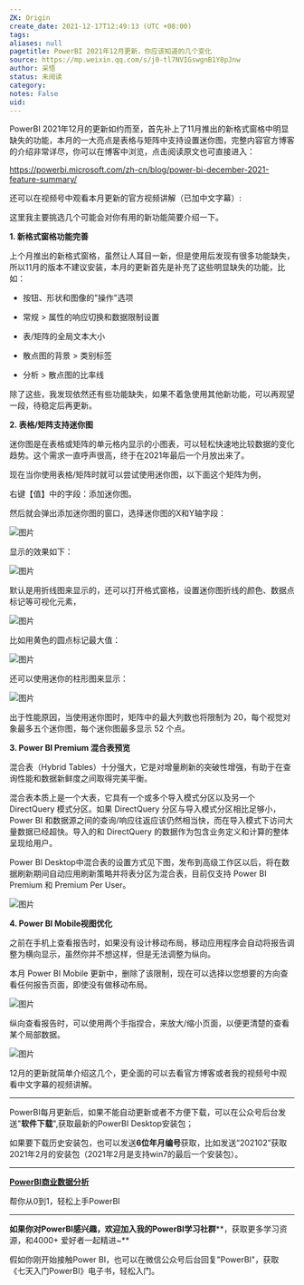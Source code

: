 ```yaml
---
ZK: Origin
create_date: 2021-12-17T12:49:13 (UTC +08:00)
tags: 
aliases: null
pagetitle: PowerBI 2021年12月更新，你应该知道的几个变化
source: https://mp.weixin.qq.com/s/j0-tl7NVIGswgnB1Y8pJnw
author: 采悟
status: 未阅读
category: 
notes: False
uid: 
---
```


PowerBI 2021年12月的更新如约而至，首先补上了11月推出的新格式窗格中明显缺失的功能，本月的一大亮点是表格与矩阵中支持设置迷你图，完整内容官方博客的介绍非常详尽，你可以在博客中浏览，点击阅读原文也可直接进入：

https://powerbi.microsoft.com/zh-cn/blog/power-bi-december-2021-feature-summary/

还可以在视频号中观看本月更新的官方视频讲解（已加中文字幕）:

这里我主要挑选几个可能会对你有用的新功能简要介绍一下。  

**1\. 新格式窗格功能完善**

上个月推出的新格式窗格，虽然让人耳目一新，但是使用后发现有很多功能缺失，所以11月的版本不建议安装，本月的更新首先是补充了这些明显缺失的功能，比如：

-   按钮、形状和图像的"操作"选项
    
-   常规 > 属性的响应切换和数据限制设置
    
-   表/矩阵的全局文本大小
    
-   散点图的背景 > 类别标签
    
-   分析 > 散点图的比率线
    

除了这些，我发现依然还有些功能缺失，如果不着急使用其他新功能，可以再观望一段，待稳定后再更新。

**2\. 表格/矩阵支持迷你图**

迷你图是在表格或矩阵的单元格内显示的小图表，可以轻松快速地比较数据的变化趋势。这个需求一直呼声很高，终于在2021年最后一个月放出来了。

现在当你使用表格/矩阵时就可以尝试使用迷你图，以下面这个矩阵为例，

右键【值】中的字段：添加迷你图。  

然后就会弹出添加迷你图的窗口，选择迷你图的X和Y轴字段：

![图片](https://mmbiz.qpic.cn/mmbiz_png/aHEbZtANQJMaFgawfN4u65jXIMpQljLIfhMPHbT0icDibDaRcgVnibXohQT87NvFtZnE1o3GyyFfiaOCEpbYk0WiaicQ/640?wx_fmt=png&wxfrom=5&wx_lazy=1&wx_co=1)

显示的效果如下：

![图片](https://mmbiz.qpic.cn/mmbiz_png/aHEbZtANQJMaFgawfN4u65jXIMpQljLIplS3bRe6WqKsS1GJ6LWn6TrQfZXxe8ibBreicWBkhthEu7ic0z9QZqzlg/640?wx_fmt=png&wxfrom=5&wx_lazy=1&wx_co=1)

默认是用折线图来显示的，还可以打开格式窗格，设置迷你图折线的颜色、数据点标记等可视化元素，

![图片](https://mmbiz.qpic.cn/mmbiz_png/aHEbZtANQJMaFgawfN4u65jXIMpQljLICXU1wChkHrgQlib2zclXsjl0fqrDZP3ZzyZj217N33w0UamnM0NWMug/640?wx_fmt=png&wxfrom=5&wx_lazy=1&wx_co=1)

  

比如用黄色的圆点标记最大值：

![图片](https://mmbiz.qpic.cn/mmbiz_png/aHEbZtANQJMaFgawfN4u65jXIMpQljLIDxyicscq4iczcfgKKBYHdwlu6mBq33Viawu4CXNkuTKrSguzib2KaBUaLA/640?wx_fmt=png&wxfrom=5&wx_lazy=1&wx_co=1)

还可以使用迷你的柱形图来显示：  

![图片](https://mmbiz.qpic.cn/mmbiz_png/aHEbZtANQJMaFgawfN4u65jXIMpQljLIrUw57zRGuGZ9nFdtMv5M00HL3QhQkvp0kcsL3Uyic6vZ9kFjWbUDNiaQ/640?wx_fmt=png&wxfrom=5&wx_lazy=1&wx_co=1)

出于性能原因，当使用迷你图时，矩阵中的最大列数也将限制为 20，每个视觉对象最多五个迷你图，每个迷你图最多显示 52 个点。

**3\. Power BI Premium 混合表预览**

混合表（Hybrid Tables）十分强大，它是对增量刷新的突破性增强，有助于在查询性能和数据新鲜度之间取得完美平衡。

混合表本质上是一个大表，它具有一个或多个导入模式分区以及另一个 DirectQuery 模式分区。如果 DirectQuery 分区与导入模式分区相比足够小，Power BI 和数据源之间的查询/响应往返应该仍然相当快，而在导入模式下访问大量数据已经超快。导入的和 DirectQuery 的数据作为包含业务定义和计算的整体呈现给用户。

Power BI Desktop中混合表的设置方式见下图，发布到高级工作区以后，将在数据刷新期间自动应用刷新策略并将表分区为混合表，目前仅支持 Power BI Premium 和 Premium Per User。

![图片](https://mmbiz.qpic.cn/mmbiz_png/aHEbZtANQJMaFgawfN4u65jXIMpQljLIYicFGJ0ICdDxDRHFEO9DaZbyT8mVaBGZynw11ur5WdIGy8qf0iasItNg/640?wx_fmt=png&wxfrom=5&wx_lazy=1&wx_co=1)

**4\. Power BI Mobile视图优化**

之前在手机上查看报告时，如果没有设计移动布局，移动应用程序会自动将报告调整为横向显示，虽然你并不想这样，但是无法调整为纵向。

本月 Power BI Mobile 更新中，删除了该限制，现在可以选择以您想要的方向查看任何报告页面，即使没有做移动布局。

![图片](https://mmbiz.qpic.cn/mmbiz_jpg/aHEbZtANQJMaFgawfN4u65jXIMpQljLIYTgGZFgpVkxiamO3OAfBEDMU3qHm0rRmqNDxlh1Lq7vr10o8kqdknSA/640?wx_fmt=jpeg&wxfrom=5&wx_lazy=1&wx_co=1)

纵向查看报告时，可以使用两个手指捏合，来放大/缩小页面，以便更清楚的查看某个局部数据。

![图片](https://mmbiz.qpic.cn/mmbiz_png/aHEbZtANQJMaFgawfN4u65jXIMpQljLIMNZkVftWnlJHv7lfO866cXNYIn8OylsnA56ykQV9Otgd8wgEia2qrlA/640?wx_fmt=png&wxfrom=5&wx_lazy=1&wx_co=1)

12月的更新就简单介绍这几个，更全面的可以去看官方博客或者我的视频号中观看中文字幕的视频讲解。

___

PowerBI每月更新后，如果不能自动更新或者不方便下载，可以在公众号后台发送"**软件下载**",获取最新的PowerBI Desktop安装包；

如果要下载历史安装包，也可以发送**6位年月编号**获取，比如发送“202102”获取2021年2月的安装包（2021年2月是支持win7的最后一个安装包）。

___

[**PowerBI商业数据分析**](http://mp.weixin.qq.com/s?__biz=MzA4MzQwMjY4MA==&mid=2484074987&idx=1&sn=5cf4ba4b683ee9136bb7a26f6e9bcf01&chksm=8e0c533cb97bda2add48a4576b9c1e230249a5a4160dd93cd677a37ea21d26fc9cc26fc4cb1c&scene=21#wechat_redirect)

帮你从0到1，轻松上手PowerBI

___

**如果你对PowerBI感兴趣，欢迎加入我的PowerBI学习社群****，获取更多学习资源，和4000+ 爱好者一起精进~**

假如你刚开始接触Power BI，也可以在微信公众号后台回复"PowerBI"，获取《七天入门PowerBI》电子书，轻松入门。
